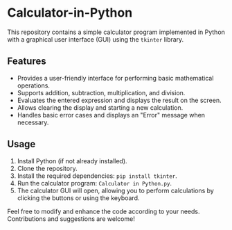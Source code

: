 # Calculator-in-Python

This repository contains a simple calculator program implemented in Python with a graphical user interface (GUI) using the `tkinter` library.

## Features
- Provides a user-friendly interface for performing basic mathematical operations.
- Supports addition, subtraction, multiplication, and division.
- Evaluates the entered expression and displays the result on the screen.
- Allows clearing the display and starting a new calculation.
- Handles basic error cases and displays an "Error" message when necessary.

## Usage
1. Install Python (if not already installed).
2. Clone the repository.
3. Install the required dependencies: `pip install tkinter`.
4. Run the calculator program: `Calculator in Python.py`.
5. The calculator GUI will open, allowing you to perform calculations by clicking the buttons or using the keyboard.


Feel free to modify and enhance the code according to your needs. Contributions and suggestions are welcome!
